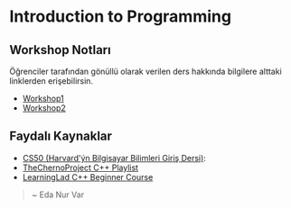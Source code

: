 # Introduction to Programming 

## Workshop Notları

Öğrenciler tarafından gönüllü olarak verilen ders hakkında bilgilere alttaki linklerden erişebilirsin.

- [Workshop1]
- [Workshop2]

## Faydalı Kaynaklar

- [CS50 (Harvard'ýn Bilgisayar Bilimleri Giriş Dersi)]:
- [TheChernoProject C++ Playlist]
- [LearningLad C++ Beginner Course]

> ~ Eda Nur Var

[Workshop1]: https://github.com/asmaamirkhan/introduction-to-programming-workshop
[Workshop2]: https://github.com/asmaamirkhan/intro_to_programming_second_workshop

[CS50 (Harvard'ýn Bilgisayar Bilimleri Giriş Dersi)]: https://youtu.be/o4SGkB_8fFs
[TheChernoProject C++ Playlist]: https://youtu.be/18c3MTX0PK0
[LearningLad C++ Beginner Course]: https://youtu.be/SQHREey_Yuc
